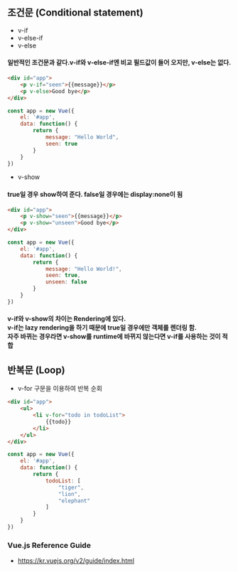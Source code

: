 
## 조건문 (Conditional statement)
* v-if
* v-else-if
* v-else
#### 일반적인 조건문과 같다.v-if와 v-else-if엔 비교 필드값이 들어 오지만, v-else는 없다.

```html
<div id="app">
    <p v-if="seen">{{message}}</p>
    <p v-else>Good bye</p>
</div>
```
```javascript
const app = new Vue({
    el: '#app',
    data: function() {
        return {
            message: "Hello World",
            seen: true
        }
    }
})
```

* v-show
#### true일 경우 show하여 준다. false일 경우에는 display:none이 됨

```html
<div id="app">
    <p v-show="seen">{{message}}</p>
    <p v-show="unseen">Good bye</p>
</div>
```
```javascript
const app = new Vue({
    el: '#app',
    data: function() {
        return {
            message: "Hello World!",
            seen: true,
            unseen: false
        }
    }
})
```

#### v-if와 v-show의 차이는 Rendering에 있다.<br/> v-if는 lazy rendering을 하기 때문에 true일 경우에만 객체를 렌더링 함.<br /> 자주 바뀌는 경우라면  v-show를 runtime에 바뀌지 않는다면 v-if를 사용하는 것이 적합



## 반복문 (Loop)
* v-for 구문을 이용하여 반복 순회


```html
<div id="app">
    <ul>
        <li v-for="todo in todoList">
            {{todo}}
        </li>
    </ul>
</div>
```
```javascript
const app = new Vue({
    el: '#app',
    data: function() {
        return {
            todoList: [
                "tiger",
                "lion",
                "elephant"
            ]
        }
    }
})
```

### Vue.js Reference Guide
* https://kr.vuejs.org/v2/guide/index.html